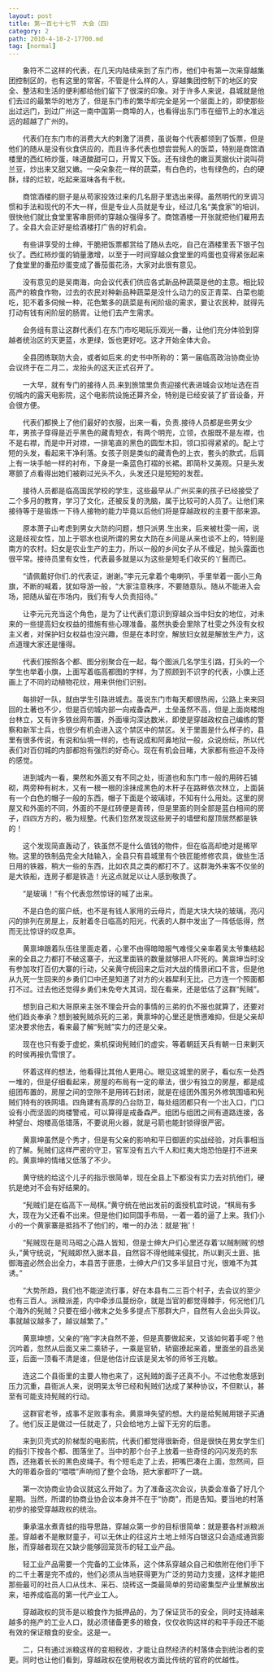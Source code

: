 ```yaml
---
layout: post
title: 第一百七十七节　大会（四）
category: 2
path: 2010-4-18-2-17700.md
tag: [normal]
---
```


　　象符不二这样的代表，在几天内陆续来到了东门市，他们中有第一次来穿越集团控制区的，也有这里的常客，不管是什么样的人，穿越集团控制下的地区的安全、整洁和生活的便利都给他们留下了很深的印象。对于许多人来说，县城就是他们去过的最繁华的地方了，但是东门市的繁华却完全是另一个层面上的，即使那些出过远门，到过广州这一南中国第一商埠的人，也看得出东门市在细节上的水准远远的超越了广州的。

　　代表们在东门市的消费大大的刺激了消费，虽说每个代表都领到了饭票，但是他们的随从是没有伙食供应的，而且许多代表也想尝尝髡人的饭菜，特别是商馆酒楼里的西红柿炒蛋，味道酸甜可口，开胃又下饭。还有绿色的嫩豆荚据伙计说叫荷兰豆，炒出来又甜又嫩。一朵朵象花一样的蔬菜，有白色的，也有绿色的，白的硬酥，绿的烂软，吃起来滋味各有千秋。

　　商馆酒楼的厨子是从苟家投效过来的几名厨子里选出来得。虽然明代的烹调习惯和手法和现代的不大一样，但是专业人员就是专业，经过几名“美食家”的培训，很快他们就比食堂里客串厨师的穿越众强得多了。商馆酒楼一开张就把他们雇用去了。全县大会正好是给酒楼打广告的好机会。

　　有些讲享受的士绅，干脆把饭票都赏给了随从去吃，自己在酒楼里丢下银子包伙了。西红柿炒蛋的销量激增，以至于一时间穿越众食堂里的鸡蛋也变得紧张起来了食堂里的番茄炒蛋变成了番茄蛋花汤，大家对此很有意见。

　　没有意见的是吴南海，向会议代表们供应各式新品种蔬菜是他的主意。相比较高产的粮食作物，过去的农民对种新品种蔬菜是没什么动力的反正青菜、白菜也能吃，犯不着多伺候一种，花色繁多的蔬菜是有闲阶级的需求，要让农民种，就得先打动有钱有闲阶层的肠胃。让他们去产生需求。

　　会务组有意让这群代表们.在东门市吃喝玩乐观光一番，让他们充分体验到穿越者统治区的天更蓝，水更绿，饭也更好吃。这才开始全体大会。

　　全县团练联防大会，或者如后来.的史书中所称的：第一届临高政治协商业协会议终于在二月二，龙抬头的这天正式召开了。

　　一大早，就有专门的接待人员.来到旅馆里负责迎接代表进城会议地址选在百仞城内的露天电影院，这个电影院设施还算齐全，特别是已经安装了扩音设备，开会很方便。

　　代表们都换上了他们最好的衣服，出来一看，负责.接待人员都是些男女少年，男孩子穿得是近乎黑色的藏青短衣，有两个明兜，立领，衣服既不是左襟，也不是右襟，而是中开对襟，一排笔直的黑色的圆型木扣，领口扣得紧紧的。配上寸短的头发，看起来干净利落。女孩子则是类似的藏青色的上衣，套头的款式，后肩上有一块手帕一样的衬布，下身是一条蓝色打褶的长裙。即简朴又美观。只是头发寒颤了点看得出她们被剃过光头不久，头发还只是短短的发茬。

　　接待人员都是临高国民学校的学生，这些最早从.广州买来的孩子已经接受了二个多月的教育，学习了文化，还被反复的洗脑，属于比较可的人员了。让他们来接待等于是锻炼一下待人接物的能力毕竟以后他们将是穿越政权的主要干部来源。

　　原本萧子山考虑到男女大防的问题，想只派男.生出来，后来被杜雯一闹，说这是歧视女性，加上于鄂水也说所谓的男女大防在乡间是从来也谈不上的，特别是南方的农村。妇女是农业生产的主力，所以一般的乡间女子从不缠足，抛头露面也很平常。接待员里有女性，代表最多就是以为这些是短毛们收买的丫鬟而已。

　　“请佩戴好你们.的代表证，谢谢。”李元元拿着个电喇叭，手里举着一面小三角旗，不断的喊着，犹如导游一般，“大家注意秩序，不要随意队。随从不能进入会场，把随从留在市场内，我们有专人负责招待。”

　　让李元元充当这个角色，是为了让代表们意识到穿越众当中妇女的地位，对未来的一些提高妇女权益的措施有些心理准备。虽然执委会里除了杜雯之外没有女权主义者，对保护妇女权益也没兴趣，但是在本时空，解放妇女就是解放生产力，这点道理大家还是懂得。

　　代表们按照各个都、图分别聚合在一起，每个图派几名学生引路，打头的一个学生也举着小旗，上面写着临高都图的字样，为了照顾到不识字的代表，小旗上还画上了不同的动植物花纹，用来供他们识别。

　　每排好一队，就由学生引路进城去。虽说东门市每天都很热闹，公路上来来回回的土著也不少，但是百仞城内部一向戒备森严，土垒虽然不高，但是上面岗楼炮台林立，又有许多铁丝网布置，外面壕沟深达数米，即使是穿越政权自己编练的警察和新军士兵，也很少有机会进入这个禁区中的禁区。关于里面是什么样子的，县里有很多传说，有说和仙境一样的，也有说成和阿鼻地狱一般，众说纷纭，所以代表们对百仞城的内部都抱有强烈的好奇心。现在有机会目睹，大家都有些迫不及待的感觉。

　　进到城内一看，果然和外面又有不同之处，街道也和东门市一般的用砖石铺砌，两旁种有树木，又有一根一根的涂抹成黑色的木杆子在路畔依次林立，上面装有一个白色的帽子一般的东西，帽子下面是个玻璃球，不知有什么用处。这里的房屋又和外面的不同，外面的不是红砖便是青砖，但是里面的则全部是蓝白相间的房子，四四方方的，极为规整。代表们忽然发现这些房子的墙壁和屋顶居然都是铁的！

　　这个发现简直轰动了，铁虽然不是什么值钱的物件，但在临高却绝对是稀罕物。这里的铁制品完全大陆输入，全县只有县城里有个铁匠能修修农具，做些生活日用的铁器，稍大一些的东西，比如农具之类的都打不了。这群海外来客不仅坐的是大铁船，连房子都是铁造！光这点就足以让人感到敬畏了。

　　“是玻璃！”有个代表忽然惊讶的喊了出来。

　　不是白色的窗户纸，也不是有钱人家用的云母片，而是大块大块的玻璃，亮闪闪的排列在房屋上，反射着冬日临高的阳光，代表的人群中发出了一阵低低得，然而无比惊讶的叹息声。

　　黄禀坤跟着队伍往里面走着，心里不由得暗暗服气难怪父亲率着吴太爷集结起来的全县之力都打不破这寨子，光这里面铁的数量就够把人吓死的。黄禀坤当时没有参加攻打百仞大寨的行动，父亲黄守统回来之后对大战的情景闭口不言，但是他从九死一生回来的乡勇们口中还是知道了对方的火器犀利无比，己方连一个照面都打不过。过去他还觉得乡勇们未免夸大其词，现在看来，还是低估了这群“髡贼”。

　　想到自己和大哥原来主张不理会开会的事情的三弟的仇不报也就算了，还要对他们趋炎奉承？想到被髡贼杀死的三弟，黄禀坤的心里还是愤懑难抑，但是父亲却坚决要求他去，看来最了解“髡贼”实力的还是父亲。

　　现在也只有委于虚蛇，乘机探询髡贼们的虚实，等着朝廷天兵有朝一日来剿灭的时侯再报仇雪恨了。

　　怀着这样的想法，他看得比其他人更用心。眼见这城里的房子，看似东一处西一堆的，但是仔细看起来，房屋的布局有一定的章法，很少有独立的房屋，都是成组团布置的，房屋之间的空隙不是用砖石封闭，就是在组团外围另外修筑围墙和髡贼们特有的铁网墙。四角建有高厚的凸台防卫，每处组团都只有一个出入口，门口设有小而坚固的岗楼警戒，可以算得是戒备森严。组团与组团之间有道路连接，各种望台、炮楼高低错落，不要说用火器，就是弓箭也能封锁得很严密。

　　黄禀坤虽然是个秀才，但是有父亲的影响和平日御匪的实战经验，对兵事相当的了解。髡贼们这样严密的守卫，官军没有五六千人和红夷大炮恐怕是打不进来的。黄禀坤的情绪又低落了不少。

　　黄守统的给这个儿子的指示很简单，现在全县上下都没有实力去对抗他们，硬抗是绝对不会有好结果的。

　　“髡贼们是在临高下一局棋。”黄守统在他出发前的面授机宜时说，“棋局有多大，现在为父还看不出来。但是他们如同国手布局，一着一着的逼了上来。我们小小的一个黄家寨是抵挡不了他们的，唯一的办法：就是‘拖’！

　　“髡贼现在是司马昭之心路人皆知，但是士绅大户们心里还存着‘以贼制贼’的想头，”黄守统说，“髡贼即然入据本县，自然容不得他贼来侵扰，所以剿灭土匪、抵御海盗必然会出全力，本县苦于匪患，士绅大户们又多半鼠目寸光，很难不为其诱。”

　　“大势所趋，我们也不能逆流行事，好在本县有二三百个村子，去会议的至少也有三百人。派粮派差，内中牵涉瓜蔓纷杂，就是当官的都觉得棘手，何况他们几个海外的髡贼？只要在细小微末之处多多提点下那群大户，自然有人会出头异议。事就越议越多了，越议越繁了。”

　　黄禀坤想，父亲的“拖”字决自然不差，但是真要做起来，又该如何着手呢？他沉吟着，忽然从后面又来二乘轿子，一乘是官轿，轿窗撩起来着，里面坐的县丞吴亚，后面一顶看不清是谁，但是他估计应该是吴太爷的师爷王兆敏。

　　连这二个县衙里的主要人物也来了，这髡贼的面子还真不小。不过他愈发感到压力沉重，县衙派人来，说明吴太爷已经和髡贼们达成了某种协议，不但默认，甚至有可能支持髡贼的行动。

　　这群官老爷，成事不足败事有余。黄禀坤失望的想。大约是给髡贼用银子买通了。他们反正是做过一任就走了，只会给地方上留下无穷的后患。

　　来到贝壳式的阶梯型的电影院，代表们都觉得很新奇，但是很快在男女学生们的指引下按各个都、图落坐了。当中的那个台子上放着一些奇怪的闪闪发亮的东西，还拖着长长的黑色皮绳子。有个短毛走了上去，把嘴巴凑在上面，忽然间，巨大的带着杂音的“喂喂”声响彻了整个会场，把大家都吓了一跳。

　　第一次协商业协会议就这么开始了。为了准备这次会议，执委会准备了好几个星期。当然，所谓的协商业协会议本身并不在于“协商”，而是告知。要当地的村落初步的接受穿越政权的统治。

　　秉承温水煮青蛙的指导思路，穿越众第一步的目标很简单：就是要各村派粮派差。穿越者不是散财童子，可以无休止的往这片土地上倾泻白银这只会造成通货膨胀，而穿越者现在又缺少能够回笼货币的轻工业产品。

　　轻工业产品需要一个完备的工业体系，这个体系穿越众自己和依附在他们手下的二千土著是完不成的，他们必须从当地获得更为广泛的劳动力支援，这样才能把那些最可的社员人口从伐木、采石、烧砖这一类最简单的劳动密集型产业里解放出来，培养成临高的第一代产业工人。

　　穿越政权的货币是以粮食作为抵押品的，为了保证货币的安全，同时支持越来越多的拖产的工业人口，就必须储备更多的粮食，仅仅收购这样的和平手段还不能有效的保证粮食的安全。这是一。

　　二，只有通过派粮这样的变相税收，才能让自然经济的村落体会到统治者的变更。同时也让他们看到，穿越政权在使用税收方面比传统的官府的优越性。